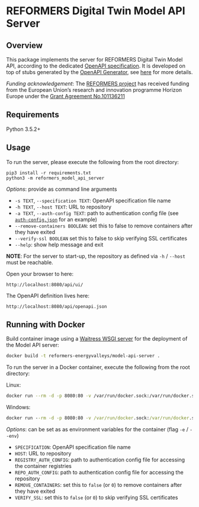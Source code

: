 # REFORMERS Digital Twin Model API Server

## Overview

This package implements the server for REFORMERS Digital Twin Model API, according to the dedicated [OpenAPI specification](https://github.com/REFORMERS-EnergyValleys/reformers-dt-model-api-specs).
It is developed on top of stubs generated by the [OpenAPI Generator](https://openapi-generator.tech), see [here](./GENERATOR.md) for more details.

_Funding acknowledgement_:
The [REFORMERS project](https://reformers-energyvalleys.eu) has received funding from the European Union’s research and innovation programme Horizon Europe under the [Grant Agreement No.101136211](https://cordis.europa.eu/project/id/101136211)


## Requirements
Python 3.5.2+

## Usage

To run the server, please execute the following from the root directory:

```
pip3 install -r requirements.txt
python3 -m reformers_model_api_server
```

*Options*: provide as command line arguments

+ `-s TEXT`, `--specification TEXT`: OpenAPI specification file name
+ `-h TEXT`, `--host TEXT`: URL to repository
+ `-a TEXT`, `--auth-config TEXT`: path to authentication config file (see [`auth-config.json`](./auth-config.json) for an example)
+ `--remove-containers BOOLEAN`: set this to false to remove containers after they have exited
+ `--verify-ssl BOOLEAN` set this to false to skip verifying SSL certificates
+ `--help`: show help message and exit

**NOTE**:
For the server to start-up, the repository as defined via `-h` / `--host` must be reachable.

Open your browser to here:

```
http://localhost:8080/api/ui/
```

The OpenAPI definition lives here:

```
http://localhost:8080/api/openapi.json
```

## Running with Docker

Build container image using a [Waitress WSGI server](https://docs.pylonsproject.org/projects/waitress/en/latest/) for the deployment of the Model API server:
```sh
docker build -t reformers-energyvalleys/model-api-server .
```

To run the server in a Docker container, execute the following from the root directory:

Linux:
```bash
docker run --rm -d -p 8080:80 -v /var/run/docker.sock:/var/run/docker.sock -v $PWD/auth-config.json:/auth-config.json -e REGISTRY_AUTH_CONFIG=$PWD/auth-config.json reformers-energyvalleys/model-api-server
```

Windows:
```cmd
docker run --rm -d -p 8080:80 -v /var/run/docker.sock:/var/run/docker.sock -v %CD%\auth-config.json:/auth-config.json -e REGISTRY_AUTH_CONFIG=%CD%\auth-config.json reformers-energyvalleys/model-api-server
```

*Options*: can be set as as environment variables for the container (flag `-e` / `--env`)

+ `SPECIFICATION`: OpenAPI specification file name
+ `HOST`: URL to repository
+ `REGISTRY_AUTH_CONFIG`: path to authentication config file for accessing the container registries
+ `REPO_AUTH_CONFIG`: path to authentication config file for accessing the repository
+ `REMOVE_CONTAINERS`: set this to `false` (or `0`) to remove containers after they have exited
+ `VERIFY_SSL`: set this to `false` (or `0`) to skip verifying SSL certificates
